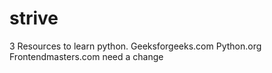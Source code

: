# strive
 3 Resources to learn python.
 Geeksforgeeks.com
 Python.org
 Frontendmasters.com
 need a change
